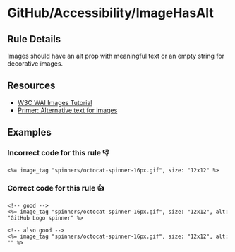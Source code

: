 # GitHub/Accessibility/ImageHasAlt

## Rule Details

Images should have an alt prop with meaningful text or an empty string for decorative images.

## Resources

- [W3C WAI Images Tutorial](https://www.w3.org/WAI/tutorials/images/)
- [Primer: Alternative text for images](https://primer.style/design/accessibility/alternative-text-for-images)

## Examples
### **Incorrect** code for this rule 👎

```erb
<%= image_tag "spinners/octocat-spinner-16px.gif", size: "12x12" %>
```

### **Correct** code for this rule  👍

```erb
<!-- good -->
<%= image_tag "spinners/octocat-spinner-16px.gif", size: "12x12", alt: "GitHub Logo spinner" %>
```

```erb
<!-- also good -->
<%= image_tag "spinners/octocat-spinner-16px.gif", size: "12x12", alt: "" %>
```